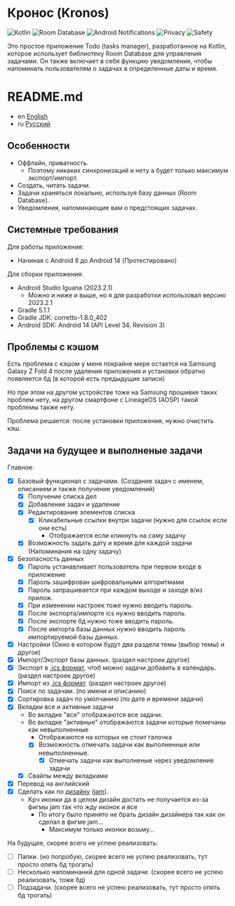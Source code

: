 
# Кронос (Kronos)

![Kotlin](https://img.shields.io/badge/Kotlin-orange)
![Room Database](https://img.shields.io/badge/Room%20Database-blue)
![Android Notifications](https://img.shields.io/badge/Notifications-Yes-blue)
![Privacy](https://img.shields.io/badge/Privacy-Yes-blue)
![Safety](https://img.shields.io/badge/Safety-Yes-blue)

Это простое приложение Todo (tasks manager), разработанное на Kotlin, которое использует библиотеку Room Database для управления задачами. Он также включает в себя функцию уведомления, чтобы напоминать пользователям о задачах в определенные даты и время.

# README.md
- en [English](https://github.com/ve3xone/todo-app/blob/main/README.en.md)
- ru [Русский](https://github.com/ve3xone/todo-app/blob/main/README.md)

## Особенности

- Оффлайн, приватность.
    - Поэтому никаких синхронизаций и нету а будет только максимум экспорт/импорт.
- Создать, читать задачи.
- Задачи храняться локально, используя базу данных (Room Database).
- Уведомления, напоминающие вам о предстоящих задачах.

## Системные требования

Для работы приложения:
- Начиная с Android 8 до Android 14 (Протестировано)

Для сборки приложения:
- Android Studio Iguana (2023.2.1)
    - Можно и ниже и выше, но я для разработки использовал версию 2023.2.1
- Gradle 5.1.1
- Gradle JDK: corretto-1.8.0_402
- Android SDK: Android 14 (API Level 34, Revision 3)

## Проблемы с кэшом

Есть проблема с кэшом у меня покрайне мере остается на Samsung Galaxy Z Fold 4 после удаления приложения и установки обратно появляется бд (в которой есть предыдущие записи)

Но при этом на другом устройстве тоже на Samsung прошивке таких проблем нету, на другом смартфоне с LineageOS (AOSP) такой проблемы также нету.

Проблема решается: после установки приложения, нужно очистить кэш.

## Задачи на будущее и выполненые задачи

Главное:

- [x] Базовый функционал с задачами. (Создание задач c именем, описанием и также получение уведомлений)
    - [x] Получение списка дел
    - [x] Добавление задач и удаление
    - [x] Редактирование элементов списка
        - [x] Кликабельные ссылки внутри задачи (нужно для ссылок если они есть)
            - Отображается если кликнуть на саму задачу
    - [x] Возможность задать дату и время для каждой задачи (Напоминания на одну задачу)
- [x] Безопасность данных
    - [x] Пароль устанавливает пользователь при первом входе в приложение
    - [x] Пароль зашифрован шифровальными алгоритмами
    - [x] Пароль запрашивается при каждом выходе и заходе в/из прилож.
    - [x] При изменении настроек тоже нужно вводить пароль.
    - [x] После экспорта/импорте ics нужно вводить пароль.
    - [x] После экспорте бд нужно тоже вводить пароль.
    - [x] После импорта базы данных нужно вводить пароль импортируемой базы данных.
- [x] Настройки (Окно в котором будут два раздела темы (выбор темы) и другое)
- [x] Импорт/Экспорт базы данных. (раздел настроек другое)
- [x] Экспорт в [.ics формат](https://en.wikipedia.org/wiki/ICalendar), чтоб можно задачи добавить в календарь. (раздел настроек другое)
- [x] Импорт из [.ics формат](https://en.wikipedia.org/wiki/ICalendar). (раздел настроек другое)
- [x] Поиск по задачам. (по имени и описанию)
- [x] Сортировка задач по умолчанию (по дате и времени задачи)
- [x] Вкладки все и активные задачи
    - Во вкладке "все" отображаются все задачи.
    - Во вкладке "активные" отображаются задачи которые помечаны как невыполненные
        - Отображаются на которых не стоит галочка
        - [x] Возможность отмечать задачи как выполненные или невыполненные.
            - [x] Отмечать задачи как выполненые через уведомление задачи
    - [x] Свайпы между вкладками
- [x] Перевод на английский
- [x] Сделать как по [дизайну](https://raw.githubusercontent.com/ve3xone/kronos-todo-app/main/%D0%B7%D0%B0%D0%BA%D0%BE%D0%BD-%D0%B4%D0%B8%D0%B7%D0%B0%D0%B9%D0%BD/%D0%9F%D1%80%D0%B8%D0%BB%D0%BE%D0%B6%D1%83%D1%85%D0%B0.png) ([jam](https://github.com/ve3xone/kronos-todo-app/raw/main/%D0%B7%D0%B0%D0%BA%D0%BE%D0%BD-%D0%B4%D0%B8%D0%B7%D0%B0%D0%B9%D0%BD/%D0%9F%D1%80%D0%B8%D0%BB%D0%BE%D0%B6%D1%83%D1%85%D0%B0.jam)).
    - Крч иконки да в целом дизайн достать не получается из-за фигмы jam так что жду иконок и все
        - По итогу было принято не брать дизайн дизайнера так как он сделал в фигме jam...
            - Максимум только иконки возьму...

На будущее, cкорее всего не успею реализовать:
- [ ] Папки. (но попробую, скорее всего не успею реализовать, тут просто опять бд трогать)
- [ ] Несколько напоминаний для одной задачи. (скорее всего не успею реализовать, тоже бд)
- [ ] Подзадачи. (скорее всего не успею реализовать, тут просто опять бд трогать)